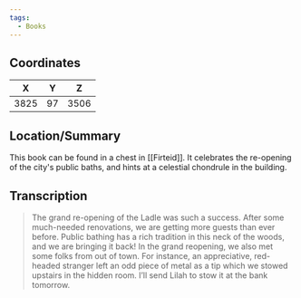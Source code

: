 ```yaml
---
tags:
  - Books
---
```


## Coordinates
| **X** | **Y** | **Z** |
| :---: | :---: | :---: |
| 3825  |  97   | 3506  |

## Location/Summary
This book can be found in a chest in [[Firteid]]. It celebrates the re-opening of the city's public baths, and hints at a celestial chondrule in the building.

## Transcription
> The grand re-opening of the Ladle was such a success. After some much-needed renovations, we are getting more guests than ever before. Public bathing has a rich tradition in this neck of the woods, and we are bringing it back! In the grand reopening, we also met some folks from out of town. For instance, an appreciative, red-headed stranger left an odd piece of metal as a tip which we stowed upstairs in the hidden room. I’ll send Lilah to stow it at the bank tomorrow.
